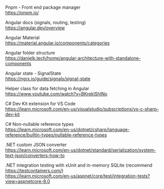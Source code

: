 Pnpm - Front end package manager  
https://pnpm.io/

Angular docs (signals, routing, testing)  
https://angular.dev/overview

Angular Material  
https://material.angular.io/components/categories

Angular folder structure  
https://danielk.tech/home/angular-architecture-with-standalone-components

Angular state - SignalState  
https://ngrx.io/guide/signals/signal-state

Helper class for data fetching in Angular  
https://www.youtube.com/watch?v=BKrekIShINo

C# Dev Kit extension for VS Code  
https://learn.microsoft.com/en-us/visualstudio/subscriptions/vs-c-sharp-dev-kit

C# Non-nullable reference types  
https://learn.microsoft.com/en-us/dotnet/csharp/language-reference/builtin-types/nullable-reference-types

.NET custom JSON converter  
https://learn.microsoft.com/en-us/dotnet/standard/serialization/system-text-json/converters-how-to

.NET integration testing with xUnit and in-memory SQLite (recommend https://testcontainers.com/)  
https://learn.microsoft.com/en-us/aspnet/core/test/integration-tests?view=aspnetcore-8.0
